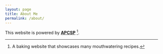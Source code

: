 ```yaml
---
layout: page
title: About Me
permalink: /about/
---
```


This website is powered by **[APCSP]([https://github.com/fastai/fastpages](https://srihitakott1213.github.io/APCSP-Blog-Assignment/))** [^1].



[^1]: A baking website that showcases many mouthwatering recipes.
